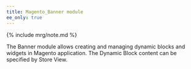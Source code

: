 ```yaml
---
title: Magento_Banner module
ee_only: true
---
```


{% include mrg/note.md %}

The Banner module allows creating and managing dynamic blocks and widgets in Magento application. 
The Dynamic Block content can be specified by Store View.

